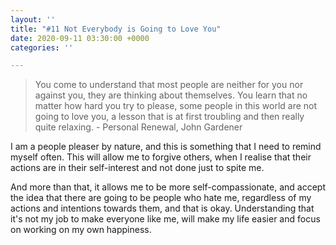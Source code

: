 ```yaml
---
layout: ''
title: "#11 Not Everybody is Going to Love You"
date: 2020-09-11 03:30:00 +0000
categories: ''

---
```

> You come to understand that most people are neither for you nor against you, they are thinking about themselves. You learn that no matter how hard you try to please, some people in this world are not going to love you, a lesson that is at first troubling and then really quite relaxing. - Personal Renewal, John Gardener

I am a people pleaser by nature, and this is something that I need to remind myself often. This will allow me to forgive others, when I realise that their actions are in their self-interest and not done just to spite me.

And more than that, it allows me to be more self-compassionate, and  accept the idea that there are going to be people who hate me, regardless of my actions and intentions towards them, and that is okay. Understanding that it's not my job to make everyone like me, will make my life easier and focus on working on my own happiness.